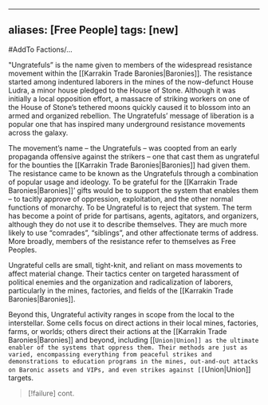 
---
aliases: [Free People]
tags: [new]
---

#AddTo 
Factions/...

"Ungratefuls” is the name given to members of the widespread resistance movement within the [[Karrakin Trade Baronies|Baronies]]. The resistance started among indentured laborers in the mines of the now-defunct House Ludra, a minor house pledged to the House of Stone. Although it was initially a local opposition effort, a massacre of striking workers on one of the House of Stone’s tethered moons quickly caused it to blossom into an armed and organized rebellion. The Ungratefuls’ message of liberation is a popular one that has inspired many underground resistance movements across the galaxy.

The movement’s name – the Ungratefuls – was coopted from an early propaganda offensive against the strikers – one that cast them as ungrateful for the bounties the [[Karrakin Trade Baronies|Baronies]] had given them. The resistance came to be known as the Ungratefuls through a combination of popular usage and ideology. To be grateful for the [[Karrakin Trade Baronies|Baronies]]’ gifts would be to support the system that enables them – to tacitly approve of oppression, exploitation, and the other normal functions of monarchy. To be Ungrateful is to reject that system. The term has become a point of pride for partisans, agents, agitators, and organizers, although they do not use it to describe themselves. They are much more likely to use “comrades”, “siblings”, and other affectionate terms of address. More broadly, members of the resistance refer to themselves as Free Peoples.

Ungrateful cells are small, tight-knit, and reliant on mass movements to affect material change. Their tactics center on targeted harassment of political enemies and the organization and radicalization of laborers, particularly in the mines, factories, and fields of the [[Karrakin Trade Baronies|Baronies]].

Beyond this, Ungrateful activity ranges in scope from the local to the interstellar. Some cells focus on direct actions in their local mines, factories, farms, or worlds; others direct their actions at the [[Karrakin Trade Baronies|Baronies]] and beyond, including [[``Union|Union]] as the ultimate enabler of the systems that oppress them. Their methods are just as varied, encompassing everything from peaceful strikes and demonstrations to education programs in the mines, out-and-out attacks on Baronic assets and VIPs, and even strikes against [[``Union|Union]] targets.

>[!failure]
>cont.